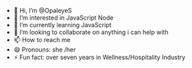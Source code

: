 - 👋 Hi, I’m @OpaleyeS
- 👀 I’m interested in JavaScript Node
- 🌱 I’m currently learning JavaScript 
- 💞️ I’m looking to collaborate on anything i can help with 
- 📫 How to reach me 
- 😄 Pronouns: she /her
- ⚡ Fun fact: over seven years in Wellness/Hospitality Industry 

<!---
OpaleyeS/OpaleyeS is a ✨ special ✨ repository because its `README.md` (this file) appears on your GitHub profile.
You can click the Preview link to take a look at your changes.
--->
